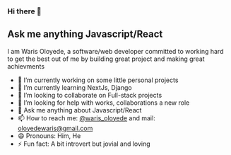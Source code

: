 ### Hi there 👋

## Ask me anything Javascript/React
I am Waris Oloyede, a software/web developer committed to working hard to get the best out of me by building great project and making great achievments

- 🔭 I’m currently working on some little personal projects
- 🌱 I’m currently learning NextJs, Django
- 👯 I’m looking to collaborate on Full-stack projects
- 🤔 I’m looking for help with works, collaborations a new role
- 💬 Ask me anything about Javascript/React
- 📫 How to reach me: [@waris_oloyede](https://twitter.com/waris_oloyede) and mail: [oloyedewaris@gmail.com](mailto:oloyedewaris@gmail.com)
- 😄 Pronouns: Him, He
- ⚡ Fun fact: A bit introvert but jovial and loving
